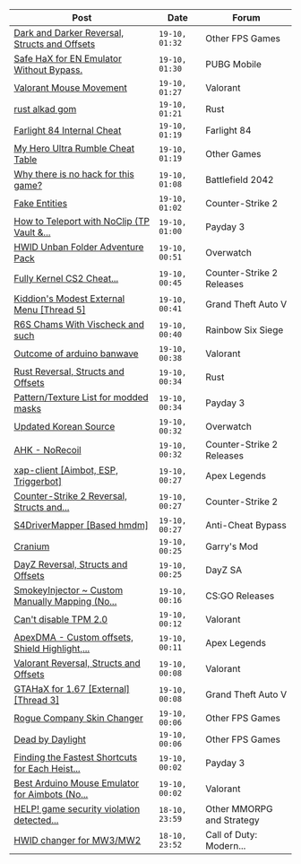 |Post|Date|Forum|
|----|----|-----|
|[Dark and Darker Reversal, Structs and Offsets](https://www.unknowncheats.me/forum/other-fps-games/562724-dark-darker-reversal-structs-offsets.html)|`19-10, 01:32`|Other FPS Games|
|[Safe HaX for EN Emulator Without Bypass.](https://www.unknowncheats.me/forum/pubg-mobile/605715-safe-hax-en-emulator-bypass.html)|`19-10, 01:30`|PUBG Mobile|
|[Valorant Mouse Movement](https://www.unknowncheats.me/forum/valorant/606878-valorant-mouse-movement.html)|`19-10, 01:27`|Valorant|
|[rust alkad gom](https://www.unknowncheats.me/forum/rust/605907-rust-alkad-gom.html)|`19-10, 01:21`|Rust|
|[Farlight 84 Internal Cheat](https://www.unknowncheats.me/forum/farlight-84-a/595407-farlight-84-internal-cheat.html)|`19-10, 01:19`|Farlight 84|
|[My Hero Ultra Rumble Cheat Table](https://www.unknowncheats.me/forum/other-games/604426-hero-ultra-rumble-cheat-table.html)|`19-10, 01:19`|Other Games|
|[Why there is no hack for this game?](https://www.unknowncheats.me/forum/battlefield-2042-a/597118-hack-game.html)|`19-10, 01:08`|Battlefield 2042|
|[Fake Entities](https://www.unknowncheats.me/forum/counter-strike-2-a/606820-fake-entities.html)|`19-10, 01:02`|Counter-Strike 2|
|[How to Teleport with NoClip (TP Vault &...](https://www.unknowncheats.me/forum/payday-3-a/606133-teleport-noclip-tp-vault-noclip.html)|`19-10, 01:00`|Payday 3|
|[HWID Unban Folder Adventure Pack](https://www.unknowncheats.me/forum/overwatch/605533-hwid-unban-folder-adventure-pack.html)|`19-10, 00:51`|Overwatch|
|[Fully Kernel CS2 Cheat...](https://www.unknowncheats.me/forum/counter-strike-2-releases/606746-kernel-cs2-cheat-esp-aim-bhop-noflash-etc.html)|`19-10, 00:45`|Counter-Strike 2 Releases|
|[Kiddion's Modest External Menu \[Thread 5\]](https://www.unknowncheats.me/forum/grand-theft-auto-v/576854-kiddions-modest-external-menu-thread-5-a.html)|`19-10, 00:41`|Grand Theft Auto V|
|[R6S Chams With Vischeck and such](https://www.unknowncheats.me/forum/rainbow-six-siege/604182-r6s-chams-vischeck.html)|`19-10, 00:40`|Rainbow Six Siege|
|[Outcome of arduino banwave](https://www.unknowncheats.me/forum/valorant/606658-outcome-arduino-banwave.html)|`19-10, 00:38`|Valorant|
|[Rust Reversal, Structs and Offsets](https://www.unknowncheats.me/forum/rust/164256-rust-reversal-structs-offsets.html)|`19-10, 00:34`|Rust|
|[Pattern/Texture List for modded masks](https://www.unknowncheats.me/forum/payday-3-a/604608-pattern-texture-list-modded-masks.html)|`19-10, 00:34`|Payday 3|
|[Updated Korean Source](https://www.unknowncheats.me/forum/overwatch/606702-updated-korean-source.html)|`19-10, 00:32`|Overwatch|
|[AHK - NoRecoil](https://www.unknowncheats.me/forum/counter-strike-2-releases/600813-ahk-norecoil.html)|`19-10, 00:32`|Counter-Strike 2 Releases|
|[xap-client \[Aimbot, ESP, Triggerbot\]](https://www.unknowncheats.me/forum/apex-legends/606842-xap-client-aimbot-esp-triggerbot.html)|`19-10, 00:27`|Apex Legends|
|[Counter-Strike 2 Reversal, Structs and...](https://www.unknowncheats.me/forum/counter-strike-2-a/576077-counter-strike-2-reversal-structs-offsets.html)|`19-10, 00:27`|Counter-Strike 2|
|[S4DriverMapper \[Based hmdm\]](https://www.unknowncheats.me/forum/anti-cheat-bypass/606922-s4drivermapper-based-hmdm.html)|`19-10, 00:27`|Anti-Cheat Bypass|
|[Cranium](https://www.unknowncheats.me/forum/garry-s-mod/583114-cranium.html)|`19-10, 00:25`|Garry's Mod|
|[DayZ Reversal, Structs and Offsets](https://www.unknowncheats.me/forum/dayz-sa/104269-dayz-reversal-structs-offsets.html)|`19-10, 00:25`|DayZ SA|
|[SmokeyInjector ~ Custom Manually Mapping (No...](https://www.unknowncheats.me/forum/cs-go-releases/575849-smokeyinjector-custom-manually-mapping-red-trust.html)|`19-10, 00:16`|CS:GO Releases|
|[Can't disable TPM 2.0](https://www.unknowncheats.me/forum/valorant/603474-cant-disable-tpm-2-0-a.html)|`19-10, 00:12`|Valorant|
|[ApexDMA - Custom offsets, Shield Highlight,...](https://www.unknowncheats.me/forum/apex-legends/606367-apexdma-custom-offsets-shield-highlight-spectators.html)|`19-10, 00:11`|Apex Legends|
|[Valorant Reversal, Structs and Offsets](https://www.unknowncheats.me/forum/valorant/385792-valorant-reversal-structs-offsets.html)|`19-10, 00:08`|Valorant|
|[GTAHaX for 1.67 \[External\] \[Thread 3\]](https://www.unknowncheats.me/forum/grand-theft-auto-v/461672-gtahax-1-67-external-thread-3-a.html)|`19-10, 00:08`|Grand Theft Auto V|
|[Rogue Company Skin Changer](https://www.unknowncheats.me/forum/other-fps-games/505479-rogue-company-skin-changer.html)|`19-10, 00:06`|Other FPS Games|
|[Dead by Daylight](https://www.unknowncheats.me/forum/other-fps-games/178856-dead-daylight.html)|`19-10, 00:06`|Other FPS Games|
|[Finding the Fastest Shortcuts for Each Heist...](https://www.unknowncheats.me/forum/payday-3-a/605953-finding-fastest-shortcuts-heist-noclip.html)|`19-10, 00:02`|Payday 3|
|[Best Arduino Mouse Emulator for Aimbots (No...](https://www.unknowncheats.me/forum/valorant/601354-arduino-mouse-emulator-aimbots-serial-com-shields-extra-hardware.html)|`19-10, 00:02`|Valorant|
|[HELP! game security violation detected...](https://www.unknowncheats.me/forum/other-mmorpg-and-strategy/606885-help-game-security-violation-detected-00000017-a.html)|`18-10, 23:59`|Other MMORPG and Strategy|
|[HWID changer for MW3/MW2](https://www.unknowncheats.me/forum/call-of-duty-modern-warfare-iii/606776-hwid-changer-mw3-mw2.html)|`18-10, 23:52`|Call of Duty: Modern...|
